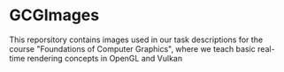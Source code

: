 # GCGImages
This reporsitory contains images used in our task descriptions for the course "Foundations of Computer Graphics", where we teach basic real-time rendering concepts in OpenGL and Vulkan
